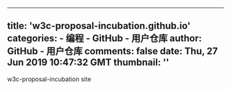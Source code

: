 
---
title: 'w3c-proposal-incubation.github.io'
categories: 
    - 编程
    - GitHub - 用户仓库
author: GitHub - 用户仓库
comments: false
date: Thu, 27 Jun 2019 10:47:32 GMT
thumbnail: ''
---

<div>   
w3c-proposal-incubation site  
</div>
            